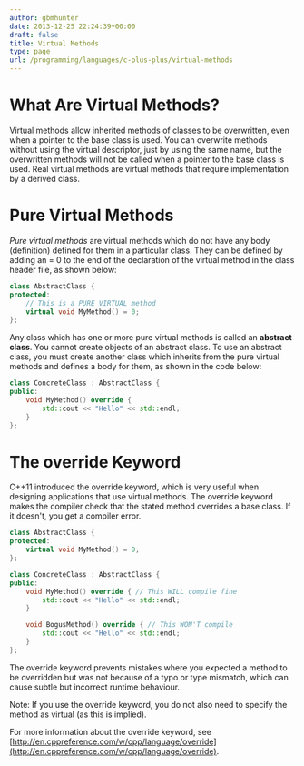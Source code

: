 ```yaml
---
author: gbmhunter
date: 2013-12-25 22:24:39+00:00
draft: false
title: Virtual Methods
type: page
url: /programming/languages/c-plus-plus/virtual-methods
---
```


# What Are Virtual Methods?

Virtual methods allow inherited methods of classes to be overwritten, even when a pointer to the base class is used. You can overwrite methods without using the virtual descriptor, just by using the same name, but the overwritten methods will not be called when a pointer to the base class is used. Real virtual methods are virtual methods that require implementation by a derived class.

# Pure Virtual Methods

_Pure virtual methods_ are virtual methods which do not have any body (definition) defined for them in a particular class. They can be defined by adding an = 0 to the end of the declaration of the virtual method in the class header file, as shown below:

```c++    
class AbstractClass {
protected:
    // This is a PURE VIRTUAL method
    virtual void MyMethod() = 0;
};
```

Any class which has one or more pure virtual methods is called an **abstract class**. You cannot create objects of an abstract class. To use an abstract class, you must create another class which inherits from the pure virtual methods and defines a body for them, as shown in the code below:

```c++    
class ConcreteClass : AbstractClass {
public:
    void MyMethod() override {
        std::cout << "Hello" << std::endl;
    }
};
```

# The override Keyword

C++11 introduced the override keyword, which is very useful when designing applications that use virtual methods. The override keyword makes the compiler check that the stated method overrides a base class. If it doesn't, you get a compiler error.

```c++    
class AbstractClass {
protected:
    virtual void MyMethod() = 0;
};

class ConcreteClass : AbstractClass {
public:
    void MyMethod() override { // This WILL compile fine
        std::cout << "Hello" << std::endl;
    }

    void BogusMethod() override { // This WON'T compile
        std::cout << "Hello" << std::endl;
    }
};
```

The override keyword prevents mistakes where you expected a method to be overridden but was not because of a typo or type mismatch, which can cause subtle but incorrect runtime behaviour.

Note: If you use the override keyword, you do not also need to specify the method as virtual (as this is implied).

For more information about the override keyword, see [http://en.cppreference.com/w/cpp/language/override](http://en.cppreference.com/w/cpp/language/override).
